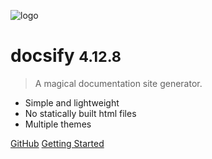 ![logo](_media/icon.svg)

# docsify <small>4.12.8</small>

> A magical documentation site generator.

- Simple and lightweight
- No statically built html files
- Multiple themes

[GitHub](https://github.com/docsifyjs/docsify/)
[Getting Started](#docsify)

